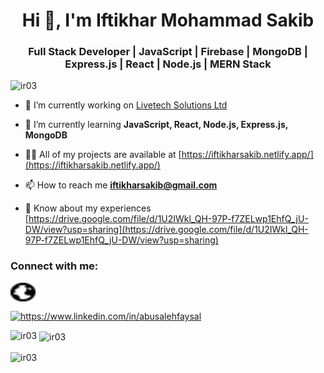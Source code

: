 <h1 align="center">Hi 👋, I'm Iftikhar Mohammad Sakib</h1>
<h3 align="center">Full Stack Developer | JavaScript | Firebase | MongoDB | Express.js | React | Node.js | MERN Stack</h3>

<p align="left"> <img src="https://komarev.com/ghpvc/?username=ir03&label=Profile%20views&color=0e75b6&style=flat" alt="ir03" /> </p>



- 🔭 I’m currently working on [Livetech Solutions Ltd](https://livetechltd.com/)

- 🌱 I’m currently learning **JavaScript, React, Node.js, Express.js, MongoDB**

- 👨‍💻 All of my projects are available at [https://iftikharsakib.netlify.app/](https://iftikharsakib.netlify.app/)

- 📫 How to reach me **iftikharsakib@gmail.com**

- 📄 Know about my experiences [https://drive.google.com/file/d/1U2IWkl_QH-97P-f7ZELwp1EhfQ_jU-DW/view?usp=sharing](https://drive.google.com/file/d/1U2IWkl_QH-97P-f7ZELwp1EhfQ_jU-DW/view?usp=sharing)


<h3 align="left">Connect with me:</h3>
<p align="left">

<a href="https://iftikharsakib.netlify.app/" target="blank"><img align="center" src="https://raw.githubusercontent.com/iconic/open-iconic/master/svg/globe.svg" alt="https://abusalehfaysal.github.io/" height="30" width="40" /></a>

<a href="https://www.linkedin.com/in/iftikharsakib/" target="blank"><img align="center" src="https://cdn.jsdelivr.net/npm/simple-icons@v3/icons/linkedin.svg" alt="https://www.linkedin.com/in/abusalehfaysal" height="30" width="40" /></a>

<!-- <a href="https://fb.com/iftikharsakib" target="blank"><img align="center" src="https://cdn.jsdelivr.net/npm/simple-icons@3.13.0/icons/facebook.svg" alt="https://www.facebook.com/iftikharsakib" height="30" width="40" /></a> -->

</p>


<p><img align="left" src="https://github-readme-stats.vercel.app/api/top-langs?username=ir03&show_icons=true&locale=en&layout=compact" alt="ir03" /></p>


<p>&nbsp;<img align="center" src="https://github-readme-stats.vercel.app/api?username=ir03&show_icons=true&locale=en" alt="ir03" /></p>

<p><img align="center" src="https://github-readme-streak-stats.herokuapp.com/?user=ir03&" alt="ir03" /></p>

